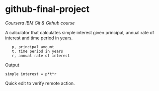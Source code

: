 # github-final-project
*Coursera IBM Git &amp; Github course*

A calculator that calculates simple interest given principal, annual rate of interest and time period in years.

```Input:
   p, principal amount
   t, time period in years
   r, annual rate of interest
```
Output
```
simple interest = p*t*r
```

Quick edit to verify remote action.

